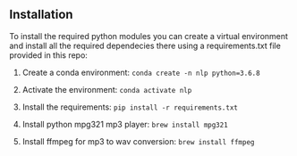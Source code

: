 ## Installation

To install the required python modules you can create a virtual environment and install all the required dependecies there using a requirements.txt file provided in this repo:

1. Create a conda environment:
`conda create -n nlp python=3.6.8`

2. Activate the environment:
`conda activate nlp`

3. Install the requirements:
`pip install -r requirements.txt`

4. Install python mpg321 mp3 player:
`brew install mpg321`

5. Install ffmpeg for mp3 to wav conversion:
`brew install ffmpeg`
